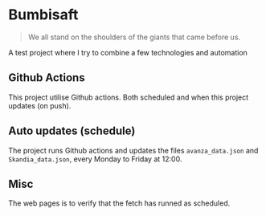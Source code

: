 # Bumbisaft
> We all stand on the shoulders of the giants that came before us.

A test project where I try to combine a few technologies and automation

## Github Actions
This project utilise Github actions. Both scheduled and when this project updates (on push). 

## Auto updates (schedule)
The project runs Github actions and updates the files `avanza_data.json` and `Skandia_data.json`, every Monday to Friday at 12:00. 

## Misc
The web pages is to verify that the fetch has runned as scheduled. 
